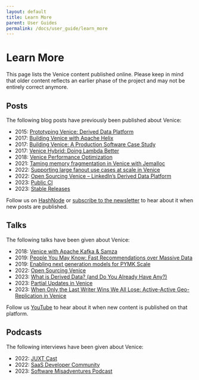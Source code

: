 ```yaml
---
layout: default
title: Learn More
parent: User Guides
permalink: /docs/user_guide/learn_more
---
```


# Learn More
This page lists the Venice content published online. Please keep in mind that older content reflects an earlier phase of 
the project and may not be entirely correct anymore.

## Posts
The following blog posts have previously been published about Venice:

- 2015: [Prototyping Venice: Derived Data Platform](https://engineering.linkedin.com/distributed-systems/prototyping-venice-derived-data-platform)
- 2017: [Building Venice with Apache Helix](https://engineering.linkedin.com/blog/2017/02/building-venice-with-apache-helix)
- 2017: [Building Venice: A Production Software Case Study](https://engineering.linkedin.com/blog/2017/04/building-venice--a-production-software-case-study)
- 2017: [Venice Hybrid: Doing Lambda Better](https://engineering.linkedin.com/blog/2017/12/venice-hybrid--doing-lambda-better)
- 2018: [Venice Performance Optimization](https://engineering.linkedin.com/blog/2018/04/venice-performance-optimization)
- 2021: [Taming memory fragmentation in Venice with Jemalloc](https://engineering.linkedin.com/blog/2021/taming-memory-fragmentation-in-venice-with-jemalloc)
- 2022: [Supporting large fanout use cases at scale in Venice](https://engineering.linkedin.com/blog/2022/supporting-large-fanout-use-cases-at-scale-in-venice)
- 2022: [Open Sourcing Venice – LinkedIn’s Derived Data Platform](https://engineering.linkedin.com/blog/2022/open-sourcing-venice--linkedin-s-derived-data-platform)
- 2023: [Public CI](https://blog.venicedb.org/public-ci)
- 2023: [Stable Releases](https://blog.venicedb.org/stable-releases)

Follow us on [HashNode](http://blog.venicedb.org) or [subscribe to the newsletter](https://blog.venicedb.org/newsletter) 
to hear about it when new posts are published.

## Talks
The following talks have been given about Venice:

- 2018: [Venice with Apache Kafka & Samza](https://www.youtube.com/watch?v=Usz8E4S-hZE)
- 2019: [People You May Know: Fast Recommendations over Massive Data](https://www.infoq.com/presentations/recommendation-massive-data/)
- 2019: [Enabling next generation models for PYMK Scale](https://www.youtube.com/watch?v=znd-Q6IvCqY)
- 2022: [Open Sourcing Venice](https://www.youtube.com/watch?v=pJeg4V3JgYo)
- 2023: [What is Derived Data? (and Do You Already Have Any?)](https://www.infoq.com/presentations/derived-data/)
- 2023: [Partial Updates in Venice](https://www.youtube.com/watch?v=WlfvpZuIa6Q&t=3880s)
- 2023: [When Only the Last Writer Wins We All Lose: Active-Active Geo-Replication in Venice](https://www.youtube.com/watch?v=yVXtWzAbcmY)

Follow us [YouTube](https://www.youtube.com/@venicedb) to hear about it when new content is published on that 
platform.

## Podcasts
The following interviews have been given about Venice:

- 2022: [JUXT Cast](https://www.youtube.com/watch?v=4QBW1Pa_oIk&list=PLfBAF5hZLVGkpALZDItoMbMrp3u3TWwQc&index=1&t=9s)
- 2022: [SaaS Developer Community](https://www.youtube.com/watch?v=7KVw13ia6Rs&list=PLfBAF5hZLVGkpALZDItoMbMrp3u3TWwQc&index=2)
- 2023: [Software Misadventures Podcast](https://www.youtube.com/watch?v=aqsacLCQxaY&list=PLfBAF5hZLVGkpALZDItoMbMrp3u3TWwQc&index=3)